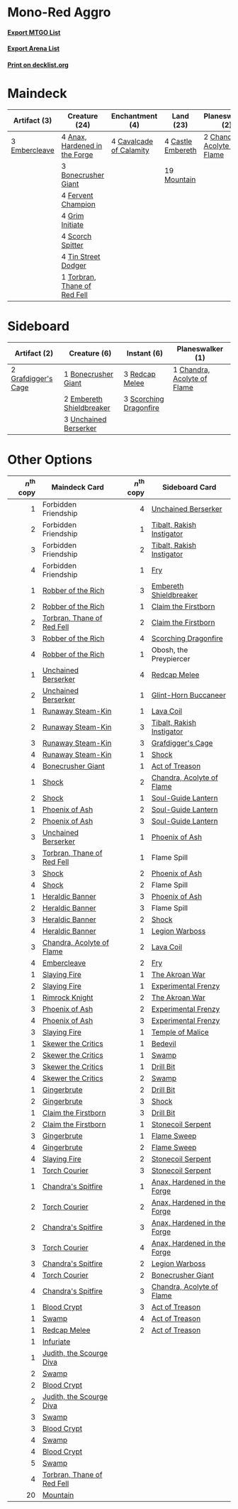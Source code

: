 # Mono-Red Aggro

#### [Export MTGO List](../collection/Mono-Red%20Aggro/Mono-Red%20Aggro.txt)
#### [Export Arena List](../collection/Mono-Red%20Aggro/Mono-Red%20Aggro_arena.txt)
#### [Print on decklist.org](http://decklist.org/?deckmain=4%09Anax,%20Hardened%20in%20the%20Forge%0A3%09Bonecrusher%20Giant%0A4%09Castle%20Embereth%0A4%09Cavalcade%20of%20Calamity%0A2%09Chandra,%20Acolyte%20of%20Flame%0A3%09Embercleave%0A4%09Fervent%20Champion%0A4%09Grim%20Initiate%0A4%09Light%20Up%20the%20Stage%0A19%09Mountain%0A4%09Scorch%20Spitter%0A4%09Tin%20Street%20Dodger%0A1%09Torbran,%20Thane%20of%20Red%20Fell&deckside=1%09Bonecrusher%20Giant%0A1%09Chandra,%20Acolyte%20of%20Flame%0A2%09Embereth%20Shieldbreaker%0A2%09Grafdigger's%20Cage%0A3%09Redcap%20Melee%0A3%09Scorching%20Dragonfire%0A3%09Unchained%20Berserker)
# Maindeck

|                                      Artifact (3)                                      |                                             Creature (24)                                              |                                         Enchantment (4)                                          |                                         Land (23)                                          |                                           Planeswalker (2)                                           |                                          Sorcery (4)                                          |
|----------------------------------------------------------------------------------------|--------------------------------------------------------------------------------------------------------|--------------------------------------------------------------------------------------------------|--------------------------------------------------------------------------------------------|------------------------------------------------------------------------------------------------------|-----------------------------------------------------------------------------------------------|
|3 [Embercleave](http://gatherer.wizards.com/Pages/Card/Details.aspx?multiverseid=473082)|4 [Anax, Hardened in the Forge](http://gatherer.wizards.com/Pages/Card/Details.aspx?multiverseid=476376)|4 [Cavalcade of Calamity](http://gatherer.wizards.com/Pages/Card/Details.aspx?multiverseid=457239)|4 [Castle Embereth](http://gatherer.wizards.com/Pages/Card/Details.aspx?multiverseid=473201)|2 [Chandra, Acolyte of Flame](http://gatherer.wizards.com/Pages/Card/Details.aspx?multiverseid=466880)|4 [Light Up the Stage](http://gatherer.wizards.com/Pages/Card/Details.aspx?multiverseid=457251)|
|                                                                                        |3 [Bonecrusher Giant](http://gatherer.wizards.com/Pages/Card/Details.aspx?multiverseid=473077)          |                                                                                                  |19 [Mountain](http://gatherer.wizards.com/Pages/Card/Details.aspx?multiverseid=439859)      |                                                                                                      |                                                                                               |
|                                                                                        |4 [Fervent Champion](http://gatherer.wizards.com/Pages/Card/Details.aspx?multiverseid=473086)           |                                                                                                  |                                                                                            |                                                                                                      |                                                                                               |
|                                                                                        |4 [Grim Initiate](http://gatherer.wizards.com/Pages/Card/Details.aspx?multiverseid=461057)              |                                                                                                  |                                                                                            |                                                                                                      |                                                                                               |
|                                                                                        |4 [Scorch Spitter](http://gatherer.wizards.com/Pages/Card/Details.aspx?multiverseid=466913)             |                                                                                                  |                                                                                            |                                                                                                      |                                                                                               |
|                                                                                        |4 [Tin Street Dodger](http://gatherer.wizards.com/Pages/Card/Details.aspx?multiverseid=457264)          |                                                                                                  |                                                                                            |                                                                                                      |                                                                                               |
|                                                                                        |1 [Torbran, Thane of Red Fell](http://gatherer.wizards.com/Pages/Card/Details.aspx?multiverseid=473109) |                                                                                                  |                                                                                            |                                                                                                      |                                                                                               |


# Sideboard

|                                         Artifact (2)                                         |                                           Creature (6)                                            |                                           Instant (6)                                           |                                           Planeswalker (1)                                           |
|----------------------------------------------------------------------------------------------|---------------------------------------------------------------------------------------------------|-------------------------------------------------------------------------------------------------|------------------------------------------------------------------------------------------------------|
|2 [Grafdigger's Cage](http://gatherer.wizards.com/Pages/Card/Details.aspx?multiverseid=278452)|1 [Bonecrusher Giant](http://gatherer.wizards.com/Pages/Card/Details.aspx?multiverseid=473077)     |3 [Redcap Melee](http://gatherer.wizards.com/Pages/Card/Details.aspx?multiverseid=473097)        |1 [Chandra, Acolyte of Flame](http://gatherer.wizards.com/Pages/Card/Details.aspx?multiverseid=466880)|
|                                                                                              |2 [Embereth Shieldbreaker](http://gatherer.wizards.com/Pages/Card/Details.aspx?multiverseid=473084)|3 [Scorching Dragonfire](http://gatherer.wizards.com/Pages/Card/Details.aspx?multiverseid=473101)|                                                                                                      |
|                                                                                              |3 [Unchained Berserker](http://gatherer.wizards.com/Pages/Card/Details.aspx?multiverseid=466918)   |                                                                                                 |                                                                                                      |


# Other Options

|*n*<sup>th</sup> copy|                                            Maindeck Card                                            |*n*<sup>th</sup> copy|                                            Sideboard Card                                            |
|--------------------:|-----------------------------------------------------------------------------------------------------|--------------------:|------------------------------------------------------------------------------------------------------|
|                    1|Forbidden Friendship                                                                                 |                    4|[Unchained Berserker](http://gatherer.wizards.com/Pages/Card/Details.aspx?multiverseid=466918)        |
|                    2|Forbidden Friendship                                                                                 |                    1|[Tibalt, Rakish Instigator](http://gatherer.wizards.com/Pages/Card/Details.aspx?multiverseid=461073)  |
|                    3|Forbidden Friendship                                                                                 |                    2|[Tibalt, Rakish Instigator](http://gatherer.wizards.com/Pages/Card/Details.aspx?multiverseid=461073)  |
|                    4|Forbidden Friendship                                                                                 |                    1|[Fry](http://gatherer.wizards.com/Pages/Card/Details.aspx?multiverseid=466894)                        |
|                    1|[Robber of the Rich](http://gatherer.wizards.com/Pages/Card/Details.aspx?multiverseid=473100)        |                    3|[Embereth Shieldbreaker](http://gatherer.wizards.com/Pages/Card/Details.aspx?multiverseid=473084)     |
|                    2|[Robber of the Rich](http://gatherer.wizards.com/Pages/Card/Details.aspx?multiverseid=473100)        |                    1|[Claim the Firstborn](http://gatherer.wizards.com/Pages/Card/Details.aspx?multiverseid=473080)        |
|                    2|[Torbran, Thane of Red Fell](http://gatherer.wizards.com/Pages/Card/Details.aspx?multiverseid=473109)|                    2|[Claim the Firstborn](http://gatherer.wizards.com/Pages/Card/Details.aspx?multiverseid=473080)        |
|                    3|[Robber of the Rich](http://gatherer.wizards.com/Pages/Card/Details.aspx?multiverseid=473100)        |                    4|[Scorching Dragonfire](http://gatherer.wizards.com/Pages/Card/Details.aspx?multiverseid=473101)       |
|                    4|[Robber of the Rich](http://gatherer.wizards.com/Pages/Card/Details.aspx?multiverseid=473100)        |                    1|Obosh, the Preypiercer                                                                                |
|                    1|[Unchained Berserker](http://gatherer.wizards.com/Pages/Card/Details.aspx?multiverseid=466918)       |                    4|[Redcap Melee](http://gatherer.wizards.com/Pages/Card/Details.aspx?multiverseid=473097)               |
|                    2|[Unchained Berserker](http://gatherer.wizards.com/Pages/Card/Details.aspx?multiverseid=466918)       |                    1|[Glint-Horn Buccaneer](http://gatherer.wizards.com/Pages/Card/Details.aspx?multiverseid=466895)       |
|                    1|[Runaway Steam-Kin](http://gatherer.wizards.com/Pages/Card/Details.aspx?multiverseid=452865)         |                    1|[Lava Coil](http://gatherer.wizards.com/Pages/Card/Details.aspx?multiverseid=452858)                  |
|                    2|[Runaway Steam-Kin](http://gatherer.wizards.com/Pages/Card/Details.aspx?multiverseid=452865)         |                    3|[Tibalt, Rakish Instigator](http://gatherer.wizards.com/Pages/Card/Details.aspx?multiverseid=461073)  |
|                    3|[Runaway Steam-Kin](http://gatherer.wizards.com/Pages/Card/Details.aspx?multiverseid=452865)         |                    3|[Grafdigger's Cage](http://gatherer.wizards.com/Pages/Card/Details.aspx?multiverseid=278452)          |
|                    4|[Runaway Steam-Kin](http://gatherer.wizards.com/Pages/Card/Details.aspx?multiverseid=452865)         |                    1|[Shock](http://gatherer.wizards.com/Pages/Card/Details.aspx?multiverseid=129732)                      |
|                    4|[Bonecrusher Giant](http://gatherer.wizards.com/Pages/Card/Details.aspx?multiverseid=473077)         |                    1|[Act of Treason](http://gatherer.wizards.com/Pages/Card/Details.aspx?multiverseid=442107)             |
|                    1|[Shock](http://gatherer.wizards.com/Pages/Card/Details.aspx?multiverseid=129732)                     |                    2|[Chandra, Acolyte of Flame](http://gatherer.wizards.com/Pages/Card/Details.aspx?multiverseid=466880)  |
|                    2|[Shock](http://gatherer.wizards.com/Pages/Card/Details.aspx?multiverseid=129732)                     |                    1|[Soul-Guide Lantern](http://gatherer.wizards.com/Pages/Card/Details.aspx?multiverseid=476488)         |
|                    1|[Phoenix of Ash](http://gatherer.wizards.com/Pages/Card/Details.aspx?multiverseid=476399)            |                    2|[Soul-Guide Lantern](http://gatherer.wizards.com/Pages/Card/Details.aspx?multiverseid=476488)         |
|                    2|[Phoenix of Ash](http://gatherer.wizards.com/Pages/Card/Details.aspx?multiverseid=476399)            |                    3|[Soul-Guide Lantern](http://gatherer.wizards.com/Pages/Card/Details.aspx?multiverseid=476488)         |
|                    3|[Unchained Berserker](http://gatherer.wizards.com/Pages/Card/Details.aspx?multiverseid=466918)       |                    1|[Phoenix of Ash](http://gatherer.wizards.com/Pages/Card/Details.aspx?multiverseid=476399)             |
|                    3|[Torbran, Thane of Red Fell](http://gatherer.wizards.com/Pages/Card/Details.aspx?multiverseid=473109)|                    1|Flame Spill                                                                                           |
|                    3|[Shock](http://gatherer.wizards.com/Pages/Card/Details.aspx?multiverseid=129732)                     |                    2|[Phoenix of Ash](http://gatherer.wizards.com/Pages/Card/Details.aspx?multiverseid=476399)             |
|                    4|[Shock](http://gatherer.wizards.com/Pages/Card/Details.aspx?multiverseid=129732)                     |                    2|Flame Spill                                                                                           |
|                    1|[Heraldic Banner](http://gatherer.wizards.com/Pages/Card/Details.aspx?multiverseid=473184)           |                    3|[Phoenix of Ash](http://gatherer.wizards.com/Pages/Card/Details.aspx?multiverseid=476399)             |
|                    2|[Heraldic Banner](http://gatherer.wizards.com/Pages/Card/Details.aspx?multiverseid=473184)           |                    3|Flame Spill                                                                                           |
|                    3|[Heraldic Banner](http://gatherer.wizards.com/Pages/Card/Details.aspx?multiverseid=473184)           |                    2|[Shock](http://gatherer.wizards.com/Pages/Card/Details.aspx?multiverseid=129732)                      |
|                    4|[Heraldic Banner](http://gatherer.wizards.com/Pages/Card/Details.aspx?multiverseid=473184)           |                    1|[Legion Warboss](http://gatherer.wizards.com/Pages/Card/Details.aspx?multiverseid=452859)             |
|                    3|[Chandra, Acolyte of Flame](http://gatherer.wizards.com/Pages/Card/Details.aspx?multiverseid=466880) |                    2|[Lava Coil](http://gatherer.wizards.com/Pages/Card/Details.aspx?multiverseid=452858)                  |
|                    4|[Embercleave](http://gatherer.wizards.com/Pages/Card/Details.aspx?multiverseid=473082)               |                    2|[Fry](http://gatherer.wizards.com/Pages/Card/Details.aspx?multiverseid=466894)                        |
|                    1|[Slaying Fire](http://gatherer.wizards.com/Pages/Card/Details.aspx?multiverseid=473105)              |                    1|[The Akroan War](http://gatherer.wizards.com/Pages/Card/Details.aspx?multiverseid=476375)             |
|                    2|[Slaying Fire](http://gatherer.wizards.com/Pages/Card/Details.aspx?multiverseid=473105)              |                    1|[Experimental Frenzy](http://gatherer.wizards.com/Pages/Card/Details.aspx?multiverseid=452849)        |
|                    1|[Rimrock Knight](http://gatherer.wizards.com/Pages/Card/Details.aspx?multiverseid=473099)            |                    2|[The Akroan War](http://gatherer.wizards.com/Pages/Card/Details.aspx?multiverseid=476375)             |
|                    3|[Phoenix of Ash](http://gatherer.wizards.com/Pages/Card/Details.aspx?multiverseid=476399)            |                    2|[Experimental Frenzy](http://gatherer.wizards.com/Pages/Card/Details.aspx?multiverseid=452849)        |
|                    4|[Phoenix of Ash](http://gatherer.wizards.com/Pages/Card/Details.aspx?multiverseid=476399)            |                    3|[Experimental Frenzy](http://gatherer.wizards.com/Pages/Card/Details.aspx?multiverseid=452849)        |
|                    3|[Slaying Fire](http://gatherer.wizards.com/Pages/Card/Details.aspx?multiverseid=473105)              |                    1|[Temple of Malice](http://gatherer.wizards.com/Pages/Card/Details.aspx?multiverseid=378536)           |
|                    1|[Skewer the Critics](http://gatherer.wizards.com/Pages/Card/Details.aspx?multiverseid=457259)        |                    1|[Bedevil](http://gatherer.wizards.com/Pages/Card/Details.aspx?multiverseid=457301)                    |
|                    2|[Skewer the Critics](http://gatherer.wizards.com/Pages/Card/Details.aspx?multiverseid=457259)        |                    1|[Swamp](http://gatherer.wizards.com/Pages/Card/Details.aspx?multiverseid=439858)                      |
|                    3|[Skewer the Critics](http://gatherer.wizards.com/Pages/Card/Details.aspx?multiverseid=457259)        |                    1|[Drill Bit](http://gatherer.wizards.com/Pages/Card/Details.aspx?multiverseid=457217)                  |
|                    4|[Skewer the Critics](http://gatherer.wizards.com/Pages/Card/Details.aspx?multiverseid=457259)        |                    2|[Swamp](http://gatherer.wizards.com/Pages/Card/Details.aspx?multiverseid=439858)                      |
|                    1|[Gingerbrute](http://gatherer.wizards.com/Pages/Card/Details.aspx?multiverseid=473181)               |                    2|[Drill Bit](http://gatherer.wizards.com/Pages/Card/Details.aspx?multiverseid=457217)                  |
|                    2|[Gingerbrute](http://gatherer.wizards.com/Pages/Card/Details.aspx?multiverseid=473181)               |                    3|[Shock](http://gatherer.wizards.com/Pages/Card/Details.aspx?multiverseid=129732)                      |
|                    1|[Claim the Firstborn](http://gatherer.wizards.com/Pages/Card/Details.aspx?multiverseid=473080)       |                    3|[Drill Bit](http://gatherer.wizards.com/Pages/Card/Details.aspx?multiverseid=457217)                  |
|                    2|[Claim the Firstborn](http://gatherer.wizards.com/Pages/Card/Details.aspx?multiverseid=473080)       |                    1|[Stonecoil Serpent](http://gatherer.wizards.com/Pages/Card/Details.aspx?multiverseid=473197)          |
|                    3|[Gingerbrute](http://gatherer.wizards.com/Pages/Card/Details.aspx?multiverseid=473181)               |                    1|[Flame Sweep](http://gatherer.wizards.com/Pages/Card/Details.aspx?multiverseid=466893)                |
|                    4|[Gingerbrute](http://gatherer.wizards.com/Pages/Card/Details.aspx?multiverseid=473181)               |                    2|[Flame Sweep](http://gatherer.wizards.com/Pages/Card/Details.aspx?multiverseid=466893)                |
|                    4|[Slaying Fire](http://gatherer.wizards.com/Pages/Card/Details.aspx?multiverseid=473105)              |                    2|[Stonecoil Serpent](http://gatherer.wizards.com/Pages/Card/Details.aspx?multiverseid=473197)          |
|                    1|[Torch Courier](http://gatherer.wizards.com/Pages/Card/Details.aspx?multiverseid=452869)             |                    3|[Stonecoil Serpent](http://gatherer.wizards.com/Pages/Card/Details.aspx?multiverseid=473197)          |
|                    1|[Chandra's Spitfire](http://gatherer.wizards.com/Pages/Card/Details.aspx?multiverseid=205026)        |                    1|[Anax, Hardened in the Forge](http://gatherer.wizards.com/Pages/Card/Details.aspx?multiverseid=476376)|
|                    2|[Torch Courier](http://gatherer.wizards.com/Pages/Card/Details.aspx?multiverseid=452869)             |                    2|[Anax, Hardened in the Forge](http://gatherer.wizards.com/Pages/Card/Details.aspx?multiverseid=476376)|
|                    2|[Chandra's Spitfire](http://gatherer.wizards.com/Pages/Card/Details.aspx?multiverseid=205026)        |                    3|[Anax, Hardened in the Forge](http://gatherer.wizards.com/Pages/Card/Details.aspx?multiverseid=476376)|
|                    3|[Torch Courier](http://gatherer.wizards.com/Pages/Card/Details.aspx?multiverseid=452869)             |                    4|[Anax, Hardened in the Forge](http://gatherer.wizards.com/Pages/Card/Details.aspx?multiverseid=476376)|
|                    3|[Chandra's Spitfire](http://gatherer.wizards.com/Pages/Card/Details.aspx?multiverseid=205026)        |                    2|[Legion Warboss](http://gatherer.wizards.com/Pages/Card/Details.aspx?multiverseid=452859)             |
|                    4|[Torch Courier](http://gatherer.wizards.com/Pages/Card/Details.aspx?multiverseid=452869)             |                    2|[Bonecrusher Giant](http://gatherer.wizards.com/Pages/Card/Details.aspx?multiverseid=473077)          |
|                    4|[Chandra's Spitfire](http://gatherer.wizards.com/Pages/Card/Details.aspx?multiverseid=205026)        |                    3|[Chandra, Acolyte of Flame](http://gatherer.wizards.com/Pages/Card/Details.aspx?multiverseid=466880)  |
|                    1|[Blood Crypt](http://gatherer.wizards.com/Pages/Card/Details.aspx?multiverseid=97102)                |                    3|[Act of Treason](http://gatherer.wizards.com/Pages/Card/Details.aspx?multiverseid=442107)             |
|                    1|[Swamp](http://gatherer.wizards.com/Pages/Card/Details.aspx?multiverseid=439858)                     |                    4|[Act of Treason](http://gatherer.wizards.com/Pages/Card/Details.aspx?multiverseid=442107)             |
|                    1|[Redcap Melee](http://gatherer.wizards.com/Pages/Card/Details.aspx?multiverseid=473097)              |                    2|[Act of Treason](http://gatherer.wizards.com/Pages/Card/Details.aspx?multiverseid=442107)             |
|                    1|[Infuriate](http://gatherer.wizards.com/Pages/Card/Details.aspx?multiverseid=466899)                 |                     |                                                                                                      |
|                    1|[Judith, the Scourge Diva](http://gatherer.wizards.com/Pages/Card/Details.aspx?multiverseid=457329)  |                     |                                                                                                      |
|                    2|[Swamp](http://gatherer.wizards.com/Pages/Card/Details.aspx?multiverseid=439858)                     |                     |                                                                                                      |
|                    2|[Blood Crypt](http://gatherer.wizards.com/Pages/Card/Details.aspx?multiverseid=97102)                |                     |                                                                                                      |
|                    2|[Judith, the Scourge Diva](http://gatherer.wizards.com/Pages/Card/Details.aspx?multiverseid=457329)  |                     |                                                                                                      |
|                    3|[Swamp](http://gatherer.wizards.com/Pages/Card/Details.aspx?multiverseid=439858)                     |                     |                                                                                                      |
|                    3|[Blood Crypt](http://gatherer.wizards.com/Pages/Card/Details.aspx?multiverseid=97102)                |                     |                                                                                                      |
|                    4|[Swamp](http://gatherer.wizards.com/Pages/Card/Details.aspx?multiverseid=439858)                     |                     |                                                                                                      |
|                    4|[Blood Crypt](http://gatherer.wizards.com/Pages/Card/Details.aspx?multiverseid=97102)                |                     |                                                                                                      |
|                    5|[Swamp](http://gatherer.wizards.com/Pages/Card/Details.aspx?multiverseid=439858)                     |                     |                                                                                                      |
|                    4|[Torbran, Thane of Red Fell](http://gatherer.wizards.com/Pages/Card/Details.aspx?multiverseid=473109)|                     |                                                                                                      |
|                   20|[Mountain](http://gatherer.wizards.com/Pages/Card/Details.aspx?multiverseid=439859)                  |                     |                                                                                                      |

